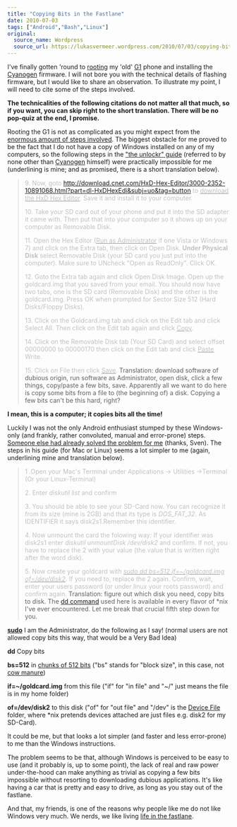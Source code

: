 ```yaml
---
title: "Copying Bits in the Fastlane"
date: 2010-07-03
tags: ["Android","Bash","Linux"]
original:
  source_name: Wordpress
  source_url: https://lukasvermeer.wordpress.com/2010/07/03/copying-bits-in-the-fastlane/
---
```


I've finally gotten 'round to [rooting](http://wiki.allshadow.com/index.php/G1_Root) my 'old' [G1](http://www.t-mobileg1.com/) phone and installing the [Cyanogen](http://www.cyanogenmod.com/) firmware. I will not bore you with the technical details of flashing firmware, but I would like to share an observation. To illustrate my point, I will need to cite some of the steps involved.

**The technicalities of the following citations do not matter all that much, so if you want, you can skip right to the short translation. There will be no pop-quiz at the end, I promise.**

Rooting the G1 is not as complicated as you might expect from the [enormous amount of steps involved](http://mapleator.de/?p=19). The biggest obstacle for me proved to be the fact that I do not have a copy of Windows installed on any of my computers, so the following steps in the ["the unlockr" guide](http://theunlockr.com/2010/03/10/how-to-create-a-goldcard/) (referred to by none other than [Cyanogen](http://wiki.cyanogenmod.com/index.php/Full_Update_Guide_-_G1/Dream_Firmware_to_CyanogenMod#Troubleshooting) himself) were practically impossible for me (underlining is mine; and as promised, there is a short translation below).
> <span style="color:#c0c0c0;">9. Now, goto </span><span style="color:#c0c0c0;">http://download.cnet.com/HxD-Hex-Editor/3000-2352-10891068.html?part=dl-HxDHexEdi&subj=uo&tag=button</span><span style="color:#888888;"><span style="color:#c0c0c0;"> to </span><span style="text-decoration:underline;"><span style="color:#c0c0c0;">download the HxD Hex Editor</span></span><span style="color:#c0c0c0;">. Save it and install it to your computer.</span></span>> 
> 
> <span style="color:#c0c0c0;">10. Take your SD card out of your phone and put it into the SD adapter it came with. Then put that into your computer so it shows up on your computer as Removable Disk.</span>> 
> 
> <span style="color:#888888;"><span style="color:#c0c0c0;">11. Open the Hex Editor (</span><span style="text-decoration:underline;"><span style="color:#c0c0c0;">Run as Administrator</span></span><span style="color:#c0c0c0;"> if one Vista or Windows 7) and click on the Extra tab, then click on Open Disk. </span></span>**<span style="color:#c0c0c0;">Under Physical Disk</span>**<span style="color:#c0c0c0;"> select Removable Disk (your SD card you just put into the computer). Make sure to UNcheck "Open as ReadOnly". Click OK.</span>> 
> 
> <span style="color:#c0c0c0;">12. Goto the Extra tab again and click Open Disk Image. Open up the goldcard.img that you saved from your email. You should now have two tabs, one is the SD card (Removable Disk) and the other is the goldcard.img. Press OK when prompted for Sector Size 512 (Hard Disks/Floppy Disks).</span>> 
> 
> <span style="color:#888888;"><span style="color:#c0c0c0;">13. Click on the Goldcard.img tab and click on the Edit tab and click Select All. Then click on the Edit tab again and click </span><span style="text-decoration:underline;"><span style="color:#c0c0c0;">Copy</span></span><span style="color:#c0c0c0;">.</span></span>> 
> 
> <span style="color:#888888;"><span style="color:#c0c0c0;">14. Click on the Removable Disk tab (Your SD Card) and select offset 00000000 to 00000170 then click on the Edit tab and click </span><span style="text-decoration:underline;"><span style="color:#c0c0c0;">Paste</span></span><span style="color:#c0c0c0;"> Write.</span></span>> 
> 
> <span style="color:#888888;"><span style="color:#c0c0c0;">15. Click on File then click </span><span style="text-decoration:underline;"><span style="color:#c0c0c0;">Save</span></span><span style="color:#c0c0c0;">.</span></span>
Translation: download software of dubious origin, run software as Administrator, open disk, click a few things, copy/paste a few bits, save. Apparently all we want to do here is copy some bits from a file to (the beginning of) a disk. Copying a few bits can't be this hard, right?

**I mean, this is a computer; it copies bits all the time!**

Luckily I was not the only Android enthusiast stumped by these Windows-only (and frankly, rather convoluted, manual  and error-prone) steps. [Someone else had already solved the problem for me](http://mapleator.de/?p=19) (thanks, Sven). The steps in his guide (for Mac or Linux) seems a lot simpler to me (again, underlining mine and translation below).
> <span style="color:#c0c0c0;">1 .Open your Mac's Terminal under Applications -> Utilities ->Terminal (Or your Linux-Terminal)</span>> 
> 
> <span style="color:#c0c0c0;">2. Enter </span>_<span style="color:#c0c0c0;">diskutil list </span>_<span style="color:#c0c0c0;">and confirm</span>> 
> 
> <span style="color:#c0c0c0;">3. You should be able to see your SD-Card now. You can recognize it from its size (mine is 2GB) and that its type is </span>_<span style="color:#c0c0c0;">DOS_FAT_32</span>_<span style="color:#c0c0c0;">. As IDENTIFIER it says disk2s1.Remember this identifier.</span>> 
> 
> <span style="color:#c0c0c0;">4. Now unmount the card the folowing way: If your identifier was disk2s1 enter </span>_<span style="color:#c0c0c0;">diskutil unmountDisk /dev/disk2</span>_<span style="color:#c0c0c0;"> and confirm. If not, you have to replace the 2 with your value (the value that is written right after the word disk).</span>> 
> 
> <span style="color:#c0c0c0;">5. Now create your goldcard with </span>_<span style="color:#888888;"><span style="text-decoration:underline;"><span style="color:#c0c0c0;">sudo dd bs=512 if=~/goldcard.img of=/dev/disk2</span></span></span>_<span style="color:#c0c0c0;">. If you need to, replace the 2 again. Confirm, wait, enter your users password (or under linux your roots password) and confirm again.</span>
Translation: figure out which disk you need, copy bits to disk. The [dd command](http://en.wikipedia.org/wiki/Dd_(Unix)) used here is available in every flavor of *nix I've ever encountered. Let me break that crucial fifth step down for you.

**[sudo](http://xkcd.com/149/)** I am the Administrator, do the following as I say! (normal users are not allowed copy bits this way, that would be a Very Bad Idea)

**dd** Copy bits

**bs=512** in [chunks of 512 bits](http://unix.derkeiler.com/Mailing-Lists/FreeBSD/questions/2008-09/msg01345.html) ("bs" stands for "block size", in this case, not [cow manure](http://en.wikipedia.org/wiki/Bullshit))

**if=~/goldcard.img** from this file ("if" for "in file" and "~/" just means the file is in my home folder)

**of=/dev/disk2** to this disk ("of" for "out file" and "/dev" is the [Device File ](http://en.wikipedia.org/wiki//dev)folder, where *nix pretends devices attached are just files e.g. disk2 for my SD-Card).

It could be me, but that looks a lot simpler (and faster and less error-prone) to me than the Windows instructions.

The problem seems to be that, although Windows is perceived to be easy to use (and it probably is, up to some point), the lack of real and raw power under-the-hood can make anything as trivial as copying a few bits impossible without resorting to downloading dubious applications. It's like having a car that is pretty and easy to drive, as long as you stay out of the fastlane.

And that, my friends, is one of the reasons why people like me do not like Windows very much. We nerds, we like living [life in the fastlane](http://www.youtube.com/watch?v=o5FXw0ARBUo).